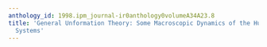 ```yaml
---
anthology_id: 1998.ipm_journal-ir0anthology0volumeA34A23.8
title: 'General Unformation Theory: Some Macroscopic Dynamics of the Human Thinking
  Systems'
---
```

